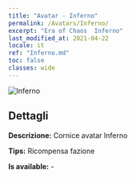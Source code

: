 ```yaml
---
title: "Avatar - Inferno"
permalink: /Avatars/Inferno/
excerpt: "Era of Chaos  Inferno"
last_modified_at: 2021-04-22
locale: it
ref: "Inferno.md"
toc: false
classes: wide
---
```

 ![Inferno](/images/a/avatarFrame_3.png)

## Dettagli

 **Descrizione:** Cornice avatar Inferno 

 **Tips:** Ricompensa fazione 

 **Is available:**  - 


